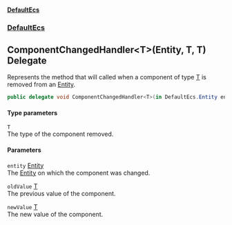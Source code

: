 #### [DefaultEcs](index.md 'index')
### [DefaultEcs](index.md#DefaultEcs 'DefaultEcs')
## ComponentChangedHandler&lt;T&gt;(Entity, T, T) Delegate
Represents the method that will called when a component of type [T](ComponentChangedHandler_T_(Entity_T_T).md#DefaultEcs_ComponentChangedHandler_T_(DefaultEcs_Entity_T_T)_T 'DefaultEcs.ComponentChangedHandler&lt;T&gt;(DefaultEcs.Entity, T, T).T') is removed from an [Entity](Entity.md 'DefaultEcs.Entity').  
```csharp
public delegate void ComponentChangedHandler<T>(in DefaultEcs.Entity entity, in T oldValue, in T newValue);
```
#### Type parameters
<a name='DefaultEcs_ComponentChangedHandler_T_(DefaultEcs_Entity_T_T)_T'></a>
`T`  
The type of the component removed.
  
#### Parameters
<a name='DefaultEcs_ComponentChangedHandler_T_(DefaultEcs_Entity_T_T)_entity'></a>
`entity` [Entity](Entity.md 'DefaultEcs.Entity')  
The [Entity](Entity.md 'DefaultEcs.Entity') on which the component was changed.
  
<a name='DefaultEcs_ComponentChangedHandler_T_(DefaultEcs_Entity_T_T)_oldValue'></a>
`oldValue` [T](ComponentChangedHandler_T_(Entity_T_T).md#DefaultEcs_ComponentChangedHandler_T_(DefaultEcs_Entity_T_T)_T 'DefaultEcs.ComponentChangedHandler&lt;T&gt;(DefaultEcs.Entity, T, T).T')  
The previous value of the component.
  
<a name='DefaultEcs_ComponentChangedHandler_T_(DefaultEcs_Entity_T_T)_newValue'></a>
`newValue` [T](ComponentChangedHandler_T_(Entity_T_T).md#DefaultEcs_ComponentChangedHandler_T_(DefaultEcs_Entity_T_T)_T 'DefaultEcs.ComponentChangedHandler&lt;T&gt;(DefaultEcs.Entity, T, T).T')  
The new value of the component.
  
